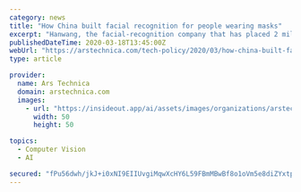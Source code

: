 ```yaml
---
category: news
title: "How China built facial recognition for people wearing masks"
excerpt: "Hanwang, the facial-recognition company that has placed 2 million of its cameras at entrance gates across the world, started preparing for the coronavirus in early January. Huang Lei, the company’s chief technical officer, said that even before the new virus was widely known about, he had begun to get requests from hospitals at the centre of ..."
publishedDateTime: 2020-03-18T13:45:00Z
webUrl: "https://arstechnica.com/tech-policy/2020/03/how-china-built-facial-recognition-for-people-wearing-masks/"
type: article

provider:
  name: Ars Technica
  domain: arstechnica.com
  images:
    - url: "https://insideout.app/ai/assets/images/organizations/arstechnica.com-50x50.jpg"
      width: 50
      height: 50

topics:
  - Computer Vision
  - AI

secured: "fPu56dwh/jkJ+i0xNI9EIIUvgiMqwXcHY6L59FBmMBwBf8o1oVm5e8diZYxtpnlMhLFglksvmIvRRgE8PuM3xOkzQENR6/H/JDR2kAAa1o3W4cICxtbXSD3QC1DSaFV/01SnoomJtyGkjKduDwTM3Wc/Kn+kfO/4RhgI6vMrxZHC0tzb0vHOvs5kAODkOOvYBme0UKf6GKwqFaE+AEFDiR6ilHcpAMScs60gmYZD+uPT6X0eEMeo5FrLmIrON1cTkfMSpt6QMH05rovRRdGp2aiARMajQaxa2cHqSFpmxE6TWVKa20DVqANpcwGdtoSKZui1/PK0cMX3OxQo3Y/wHn3SMZYNiye5xwY4BL1H+7cJ2y/WxF5OiYKNeRA38yFZSc/a7L0CxPT+gKXA+l8fTjQvK8Cs68INHweAoc/IFnmV11mNGbbP5+8yHjiNKPIzteuPgqaN27NzY7I1ULeFvAChP86kdJjUF1+5DG+3/bY=;7jpClEi674r0m+0ee72QNw=="
---
```


